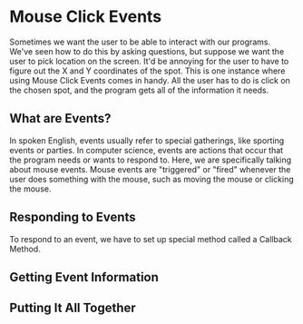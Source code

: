 # Mouse Click Events

Sometimes we want the user to be able to interact with our programs.  We've seen how to do this by asking questions, but suppose we want the user to pick  location on the screen.  It'd be annoying for the user to have to figure out the X and Y coordinates of the spot.  This is one instance where using Mouse Click Events comes in handy.  All the user has to do is click on the chosen spot, and the program gets all of the information it needs.


## What are Events?
In spoken English, events usually refer to special gatherings, like sporting events or parties.  In computer science, events are actions that occur that the program needs or wants to respond to.  Here, we are specifically talking about mouse events.  Mouse events are "triggered" or "fired" whenever the user does something with the mouse, such as moving the mouse or clicking the mouse.

## Responding to Events
To respond to an event, we have to set up special method called a Callback Method.  

## Getting Event Information


## Putting It All Together